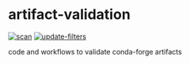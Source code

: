 # artifact-validation

[![scan](https://github.com/conda-forge/artifact-validation/workflows/scan/badge.svg)](https://github.com/conda-forge/artifact-validation/actions?query=workflow%3Ascan) [![update-filters](https://github.com/conda-forge/artifact-validation/workflows/update-filters/badge.svg)](https://github.com/conda-forge/artifact-validation/actions?query=workflow%3Aupdate-filters)

code and workflows to validate conda-forge artifacts
